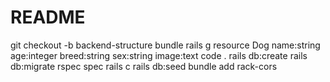# README
 git checkout -b backend-structure
 bundle
 rails g resource Dog name:string age:integer breed:string sex:string image:text
 code .
 rails db:create
 rails db:migrate
 rspec spec
 rails c
 rails db:seed
 bundle add rack-cors
